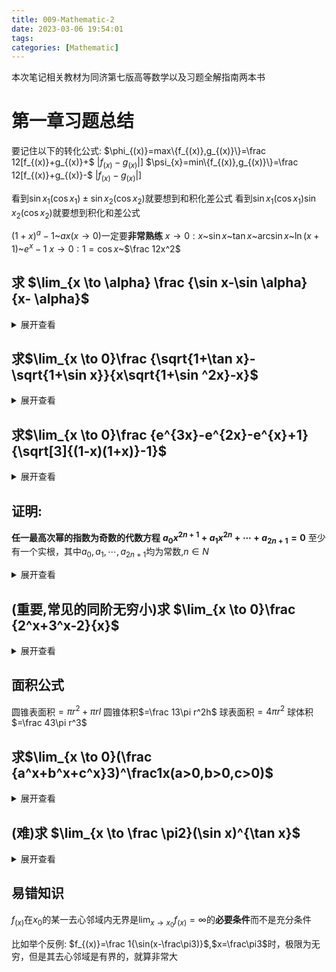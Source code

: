 ```yaml
---
title: 009-Mathematic-2
date: 2023-03-06 19:54:01
tags:
categories: [Mathematic]
---
```


本次笔记相关教材为同济第七版高等数学以及习题全解指南两本书

# 第一章习题总结

要记住以下的转化公式:
$\phi_{(x)}=max\{f_{(x)},g_{(x)}\}=\frac 12[f_{(x)}+g_{(x)}+$
$|f_{(x)}-g_{(x)}|]$
$\psi_{x}=min\{f_{(x)},g_{(x)}\}=\frac 12[f_{(x)}+g_{(x)}-$
$|f_{(x)}-g_{(x)}|]$

看到$\sin x_1(\cos x_1)\pm\sin x_2(\cos x_2)$就要想到和积化差公式
看到$\sin x_1(\cos x_1)\sin x_2(\cos x_2)$就要想到积化和差公式

$(1+x)^a-1$~$ax(x \to 0)$一定要**非常熟练**
$x \to 0: x$~$\sin x$~$\tan x$~$\arcsin x$~$\ln (x+1)$~$e^x-1$
$x \to 0: 1=\cos x$~$\frac 12x^2$


## 求 $\lim_{x \to \alpha} \frac {\sin x-\sin \alpha}{x- \alpha}$

<details>
<summary>展开查看</summary>

解:原式 $=\lim_{x \to \alpha}\frac {\sin (\frac {x+\alpha}2+\frac {x-\alpha}2)-\sin (\frac {x+\alpha}2-\frac {x-\alpha}2)} {x-\alpha}$ <br />

$=\lim_{x \to \alpha}\frac {2\cos (\frac {x+\alpha}2)\sin(\frac {x-\alpha}2)}{x-\alpha}$ <br />

$=\lim_{x \to \alpha}\cos (\frac {x+\alpha}2)\lim_{x \to \alpha}\frac {\sin (\frac {x-\alpha}2)}{\frac {x-\alpha}2}$ <br />

$=\cos \alpha$ <br />

思路: 利用和差化积公式化简式子 <br />

</details>


## 求$\lim_{x \to 0}\frac {\sqrt{1+\tan x}-\sqrt{1+\sin x}}{x\sqrt{1+\sin ^2x}-x}$

<details>
<summary>展开查看</summary>

解:原式$=\lim_{x \to 0}\frac {(1+\tan x)^{\frac 12}-1-[(1+\sin x)^{\frac 12}-1]}{x(\sqrt{1+\sin^2x}-1)}$ <br />

$=\lim_{x \to 0}\frac {\frac 12\tan x-\frac 12\sin x}{\sin x\frac 12\sin^2x}$ <br />

$=\lim_{x \to 0}\frac {1-\cos x}{\cos x\sin^2x}$ <br />

$=\lim_{x \to 0}\frac {\frac 12x^2}{\sin^2x}$  <br />

$=\frac 12\lim_{x \to 0}(\frac x{\sin x})^2$ <br />

$=\frac 12$ <br />

思路: 利用$(1+x)^a-1$~$ax(x \to 0)$化简式子 <br />

</details>


## 求$\lim_{x \to 0}\frac {e^{3x}-e^{2x}-e^{x}+1}{\sqrt[3]{(1-x)(1+x)}-1}$

<details>
<summary>展开查看</summary>

解:原式=$\lim_{x \to 0}\frac {(e^x-1)(e^{2x}-1)}{(1-x^2)^{\frac 13}-1}$ <br />

$=\lim_{x \to 0}\frac {2x·x}{\frac 13(-x^2)}$ <br />

$=-6$ <br />

思路: 分母利用因式分解，分子利用$(1+x)^a-1$~$ax(x \to 0)$ <br />

</details>


## 证明:

**任一最高次幂的指数为奇数的代数方程**
**$a_0x^{2n+1}+a_1x^{2n}+\cdots +a_{2n+1}=0$**
至少有一个实根，其中$a_0,a_1,\cdots ,a_{2n+1}$均为常数,$n\in N$

<details>
<summary>展开查看</summary>

证: 当x的绝对值充分大时,$a_0x^{2n+1}+a_1x^{2n}+\cdots +a_{2n+1}$的符号取决于$a_0$的符号，即当x为正时，$f_x$与$a_0$同号,x为负时,$f_x$与$a_0$异号，而$a_0\neq 0$. <br />
因$f_x$是连续函数，它在某充分大的区间的两端处异号,由零点定理可知它在区间内某一点处必定为0，故方程$f_{(x)}=0$至少有一实根 <br />

</details>

## (重要,常见的同阶无穷小)求 $\lim_{x \to 0}\frac {2^x+3^x-2}{x}$

<details>
<summary>展开查看</summary>

解:原式=$\lim_{x \to 0}(\frac {2^x-1}x+\frac {3^x-1}x)$ <br />

令$2^x-1=m$,则$x \to 0$时,$m \to 0$ <br />

$\therefore \lim_{x \to 0}\frac {2^x-1}x$ <br />

$=\lim_{m \to 0}\frac m{\log_2(m+1)}$ <br />

$=\frac 1{\lim_{m \to 0}\frac {\log_2(m+1)}{m}}$ <br />

$=\frac 1{\lim_{m \to 0}\log_2(m+1)^\frac 1m}$ <br />

$=\frac 1{\log_2\lim_{m \to 0}(1+m)^\frac 1m}$ <br />

$=\frac {\log_22}{\log_2e}$ <br />

$=\ln2$ <br />

同理,$\lim_{x\to0}\frac {3^x-1}x=\ln3$ <br />

$\therefore$原式$=\ln2+\ln3$ <br />

</details>

## 面积公式

圆锥表面积$=\pi r^2+\pi rl$
圆锥体积$=\frac 13\pi r^2h$
球表面积$=4\pi r^2$
球体积$=\frac 43\pi r^3$


## 求$\lim_{x \to 0}(\frac {a^x+b^x+c^x}3)^\frac1x(a>0,b>0,c>0)$

<details>
<summary>展开查看</summary>

解:原式$=\lim_{x \to 0}(1+\frac {a^x+b^x+c^x-3}3)^{\frac 3{a^x+b^x+c^x-3}\frac {a^x+b^x+c^x-3}{3x}}$ <br />

$=\lim_{x\to0}e^{\frac {a^x+b^x+c^x-3}{3x}}$ <br />

$=e^{\frac 13\lim_{x\to0}(\frac {a^x-1}x+\frac {b^x-1}x+\frac {c^x-1}x)}$ <br />

$=e^{\frac 13(\ln a+\ln b+\ln c)}$ <br />

$=(abc)^\frac 13$ <br />

思路:配凑以及利用之前求出的常见同阶无穷小 <br />

</details>


## (难)求 $\lim_{x \to \frac \pi2}(\sin x)^{\tan x}$

<details>
<summary>展开查看</summary>

解: 原式$=\lim_{x \to \frac \pi2}[1+(\sin x-1)]^{\frac 1{\sin x-1}(\sin x-1)\tan x}$ <br />

$=e^{\lim_{x\to\frac\pi2}(\sin x-1)\tan x}$ <br />

$\because\lim_{x\to\frac\pi2}(\sin x-1)\tan x$ <br />

$=\lim_{x\to\frac\pi2}\frac{\sin x-\sin\frac\pi2}{\sin(x+\frac\pi2)}\sin x$ <br />

$=\lim_{x\to\frac\pi2}\frac{2\sin(\frac {x-\frac\pi2}2)\cos(\frac {x+\frac\pi2}2)}{2\sin(\frac {x+\frac\pi2}2)\cos(\frac{x+\frac\pi2}2)}\sin x$ <br />

$=\lim_{x\to\frac\pi2}\frac{\sin(\frac x2-\frac\pi4)}{sin(\frac x2+\frac\pi4)}\sin x$ <br />

$=0$ <br />

$\therefore $原式$=e^0=1$ <br />

思路:熟练使用 等量代换、诱导公式、和积化差公式和倍角公式 <br />

</details>


## 易错知识

$f_{(x)}$在$x_0$的某一去心邻域内无界是$\lim_{x\to x_0}f_{(x)}=\infty$的**必要条件**而不是充分条件

比如举个反例: $f_{(x)}=\frac 1{\sin(x-\frac\pi3)}$,$x=\frac\pi3$时，极限为无穷，但是其去心邻域是有界的，就算非常大

